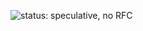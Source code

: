 ![status: speculative, no RFC](https://img.shields.io/badge/status-speculative,%20not%20RFCd-important)